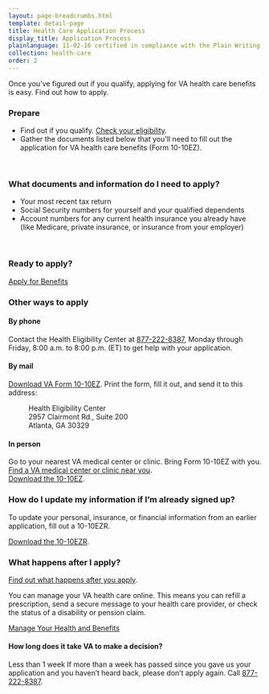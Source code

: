 ```yaml
---
layout: page-breadcrumbs.html
template: detail-page
title: Health Care Application Process
display_title: Application Process
plainlanguage: 11-02-16 certified in compliance with the Plain Writing Act
collection: health-care
order: 2
---
```


<div class="va-introtext">

Once you’ve figured out if you qualify, applying for VA health care benefits is easy. Find out how to apply.

</div>

### Prepare
- Find out if you qualify. [Check your eligibility](/health-care/eligibility/).
- Gather the documents listed below that you'll need to fill out the application for VA health care benefits (Form 10-10EZ).

<div markdown="0"><br></div>

<div class="feature" markdown="1">

### What documents and information do I need to apply?

- Your most recent tax return
- Social Security numbers for yourself and your qualified dependents
- Account numbers for any current health insurance you already have (like Medicare, private insurance, or insurance from your employer)

</div>

<div markdown="0"><br></div>

### Ready to apply?

<a class="usa-button-primary va-button-primary" href="/health-care/apply/application/introduction">Apply for Benefits</a>

### Other ways to apply

#### By phone

Contact the Health Eligibility Center at <a href="tel:+18772228387">877-222-8387</a>, Monday through Friday, 8:00 a.m. to 8:00 p.m. (ET) to get help with your application.

#### By mail

[Download VA Form 10-10EZ](http://www.va.gov/vaforms/medical/pdf/1010EZ-fillable.pdf). Print the form, fill it out, and send it to this address:

<dl class="va-address-block">
<dd>Health Eligibility Center</dd>
<dd>2957 Clairmont Rd., Suite 200</dd>
<dd>Atlanta, GA 30329</dd>
</dl>

#### In person

Go to your nearest VA medical center or clinic. Bring Form 10-10EZ with you. </br>
[Find a VA medical center or clinic near you](/facilities).</br>
[Download the 10-10EZ](http://www.va.gov/vaforms/medical/pdf/1010EZ-fillable.pdf).

### How do I update my information if I’m already signed up?

To update your personal, insurance, or financial information from an earlier application, fill out a 10-10EZR.

[Download the 10-10EZR](https://www.vets.gov/health-care/forms/vha-10-10ezr-fill.pdf).

### What happens after I apply?

[Find out what happens after you apply](/health-care/after-you-apply).

You can manage your VA health care online. This means you can refill a prescription, send a secure message to your health care provider, or check the status of a disability or pension claim.

<a class="usa-button-primary" href="/health-care/prescriptions/">Manage Your Health and Benefits</a>

#### How long does it take VA to make a decision?

<div class="card information" markdown="0">
<span class="number">Less than 1 week</span>
<span class="description">If more than a week has passed since you gave us your application and you haven’t heard back, please don’t apply again. Call <a href="tel:+18772228387">877-222-8387</a>.</span>
</div>

<div markdown="0"><br></div>
